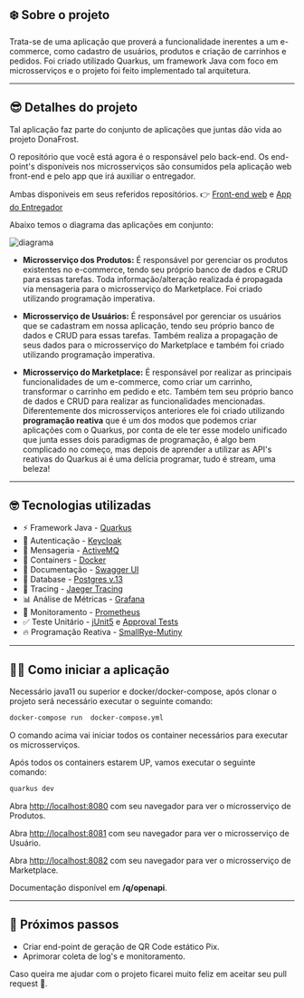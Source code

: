 ## ❄️ Sobre o projeto

Trata-se de uma aplicação que proverá a funcionalidade inerentes a um e-commerce, como cadastro de usuários, produtos e criação de carrinhos e pedidos. Foi criado utilizado Quarkus, um framework Java com foco em microsserviços e o projeto foi feito implementado tal arquitetura.

---

## 😎 Detalhes do projeto 

Tal aplicação faz parte do conjunto de aplicações que juntas dão vida ao projeto DonaFrost.

O repositório que você está agora é o responsável pelo back-end. Os end-point's disponíveis nos microsserviços são consumidos pela aplicação web front-end e pelo app que irá auxiliar o entregador.

Ambas disponiveis em seus referidos repositórios. 👉 [Front-end web](https://github.com/Sandrolaxx/frostNext) e [App do Entregador](https://github.com/Sandrolaxx/DFmobileDeliveryman)

Abaixo temos o diagrama das aplicações em conjunto: 

![diagrama](https://user-images.githubusercontent.com/61207420/150238760-bbf5ac95-a4ab-4443-b431-28e6f7c25e77.png)

* **Microsserviço dos Produtos:** É responsável por gerenciar os produtos existentes no e-commerce, tendo seu próprio banco de dados e CRUD para essas tarefas. Toda informação/alteração realizada é propagada via mensageria para o microsserviço do Marketplace. Foi criado utilizando programação imperativa.

* **Microsserviço de Usuários:** É responsável por gerenciar os usuários que se cadastram em nossa aplicação, tendo seu próprio banco de dados e CRUD para essas tarefas. Também realiza a propagação de seus dados para o microsserviço do Marketplace e também foi criado utilizando programação imperativa.

* **Microsserviço do Marketplace:** É responsável por realizar as principais funcionalidades de um e-commerce, como criar um carrinho, transformar o carrinho em pedido e etc. Também tem seu próprio banco de dados e CRUD para realizar as funcionalidades mencionadas. Diferentemente dos microsserviços anteriores ele foi criado utilizando **programação reativa** que é um dos modos que podemos criar aplicações com o Quarkus, por conta de ele ter esse modelo unificado que junta esses dois paradigmas de programação, é algo bem complicado no começo, mas depois de aprender a utilizar as API's reativas do Quarkus ai é uma delícia programar, tudo é stream, uma beleza!

---

## 🤓 Tecnologias utilizadas

* ⚡ Framework Java - [Quarkus](https://quarkus.io/)
* 🔐 Autenticação - [Keycloak](https://www.keycloak.org/)
* 📨 Mensageria - [ActiveMQ](https://activemq.apache.org/)
* 🐳 Containers - [Docker](https://www.docker.com/)
* 📖 Documentação - [Swagger UI](https://swagger.io/tools/swagger-ui/)
* 💾 Database - [Postgres v.13](https://www.postgresql.org/)
* 📌 Tracing - [Jaeger Tracing](https://www.jaegertracing.io/)
* 📊 Análise de Métricas - [Grafana](https://grafana.com/)
* 🔔 Monitoramento - [Prometheus](https://prometheus.io/docs/introduction/overview/)
* ✅ Teste Unitário - [jUnit5](https://junit.org/junit5/) e [Approval Tests](https://approvaltests.com/)
* 🔥 Programação Reativa - [SmallRye-Mutiny](https://smallrye.io/smallrye-mutiny/pages/philosophy)

---

## 🧑‍💻 Como iniciar a aplicação

Necessário java11 ou superior e docker/docker-compose, após clonar o projeto será necessário executar o seguinte comando:

```bash
docker-compose run  docker-compose.yml
```
O comando acima vai iniciar todos os container necessários para executar os microsserviços.

Após todos os containers estarem UP, vamos executar o seguinte comando:

```bash
quarkus dev
```

Abra [http://localhost:8080](http://localhost:8080) com seu navegador para ver o microsserviço de Produtos.

Abra [http://localhost:8081](http://localhost:8081) com seu navegador para ver o microsserviço de Usuário.

Abra [http://localhost:8082](http://localhost:8082) com seu navegador para ver o microsserviço de Marketplace.

Documentação disponível em **/q/openapi**.

---

## 📝 Próximos passos

* Criar end-point de geração de QR Code estático Pix.
* Aprimorar coleta de log's e monitoramento.

Caso queira me ajudar com o projeto ficarei muito feliz em aceitar seu pull request 🙂. 